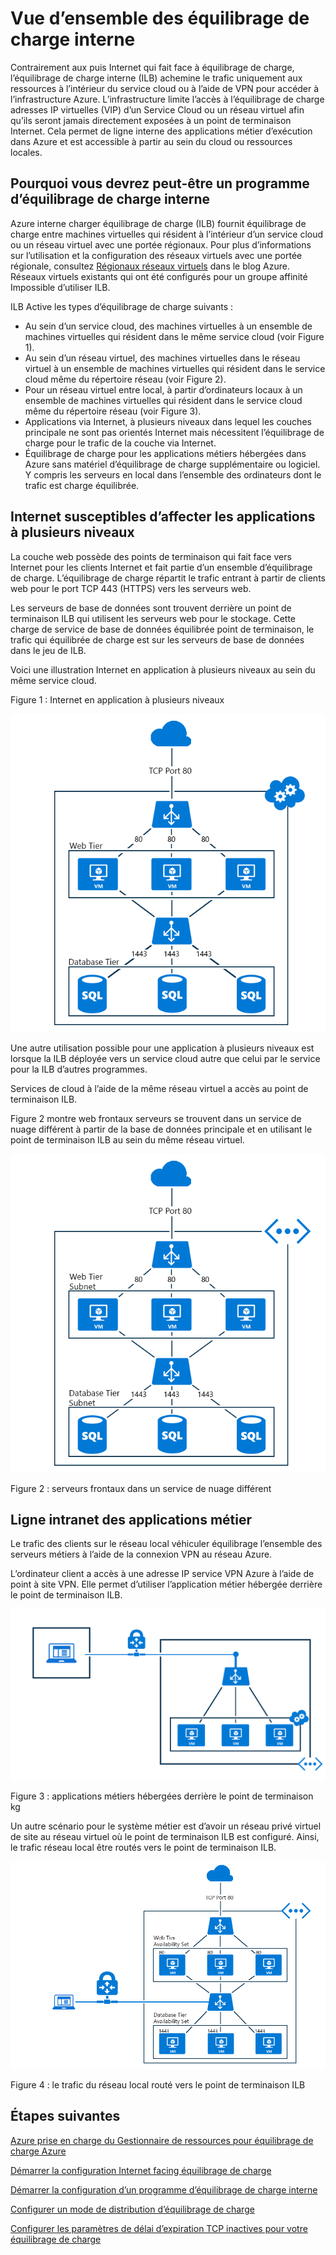 
<properties
   pageTitle="Équilibrage de charge interne présentation | Microsoft Azure"
   description="Vue d’ensemble d’équilibrage de charge interne et ses fonctionnalités. Fonctionne d’un équilibrage de charge pour les scénarios possibles et Azure configurer les points de terminaison internes"
   services="load-balancer"
   documentationCenter="na"
   authors="sdwheeler"
   manager="carmonm"
   editor="tysonn" />
<tags
   ms.service="load-balancer"
   ms.devlang="na"
   ms.topic="article"
   ms.tgt_pltfrm="na"
   ms.workload="infrastructure-services"
   ms.date="10/24/2016"
   ms.author="sewhee" />


# <a name="internal-load-balancer-overview"></a>Vue d’ensemble des équilibrage de charge interne

Contrairement aux puis Internet qui fait face à équilibrage de charge, l’équilibrage de charge interne (ILB) achemine le trafic uniquement aux ressources à l’intérieur du service cloud ou à l’aide de VPN pour accéder à l’infrastructure Azure. L’infrastructure limite l’accès à l’équilibrage de charge adresses IP virtuelles (VIP) d’un Service Cloud ou un réseau virtuel afin qu’ils seront jamais directement exposées à un point de terminaison Internet. Cela permet de ligne interne des applications métier d’exécution dans Azure et est accessible à partir au sein du cloud ou ressources locales.

## <a name="why-you-may-need-an-internal-load-balancer"></a>Pourquoi vous devrez peut-être un programme d’équilibrage de charge interne

Azure interne charger équilibrage de charge (ILB) fournit équilibrage de charge entre machines virtuelles qui résident à l’intérieur d’un service cloud ou un réseau virtuel avec une portée régionaux. Pour plus d’informations sur l’utilisation et la configuration des réseaux virtuels avec une portée régionale, consultez [Régionaux réseaux virtuels](https://azure.microsoft.com/blog/2014/05/14/regional-virtual-networks/) dans le blog Azure. Réseaux virtuels existants qui ont été configurés pour un groupe affinité Impossible d’utiliser ILB.

ILB Active les types d’équilibrage de charge suivants :

- Au sein d’un service cloud, des machines virtuelles à un ensemble de machines virtuelles qui résident dans le même service cloud (voir Figure 1).
- Au sein d’un réseau virtuel, des machines virtuelles dans le réseau virtuel à un ensemble de machines virtuelles qui résident dans le service cloud même du répertoire réseau (voir Figure 2).
- Pour un réseau virtuel entre local, à partir d’ordinateurs locaux à un ensemble de machines virtuelles qui résident dans le service cloud même du répertoire réseau (voir Figure 3).
- Applications via Internet, à plusieurs niveaux dans lequel les couches principale ne sont pas orientés Internet mais nécessitent l’équilibrage de charge pour le trafic de la couche via Internet.
- Équilibrage de charge pour les applications métiers hébergées dans Azure sans matériel d’équilibrage de charge supplémentaire ou logiciel. Y compris les serveurs en local dans l’ensemble des ordinateurs dont le trafic est charge équilibrée.

## <a name="internet-facing-multi-tier-applications"></a>Internet susceptibles d’affecter les applications à plusieurs niveaux


La couche web possède des points de terminaison qui fait face vers Internet pour les clients Internet et fait partie d’un ensemble d’équilibrage de charge. L’équilibrage de charge répartit le trafic entrant à partir de clients web pour le port TCP 443 (HTTPS) vers les serveurs web.

Les serveurs de base de données sont trouvent derrière un point de terminaison ILB qui utilisent les serveurs web pour le stockage. Cette charge de service de base de données équilibrée point de terminaison, le trafic qui équilibrée de charge est sur les serveurs de base de données dans le jeu de ILB.

Voici une illustration Internet en application à plusieurs niveaux au sein du même service cloud.

Figure 1 : Internet en application à plusieurs niveaux

![Équilibrage interne de service cloud unique](./media/load-balancer-internal-overview/IC736321.png)

Une autre utilisation possible pour une application à plusieurs niveaux est lorsque la ILB déployée vers un service cloud autre que celui par le service pour la ILB d’autres programmes.

Services de cloud à l’aide de la même réseau virtuel a accès au point de terminaison ILB.

Figure 2 montre web frontaux serveurs se trouvent dans un service de nuage différent à partir de la base de données principale et en utilisant le point de terminaison ILB au sein du même réseau virtuel.

![Interne équilibrage de charge entre les services en nuage](./media/load-balancer-internal-overview/IC744147.png)

Figure 2 : serveurs frontaux dans un service de nuage différent

## <a name="intranet-line-of-business-applications"></a>Ligne intranet des applications métier

Le trafic des clients sur le réseau local véhiculer équilibrage l’ensemble des serveurs métiers à l’aide de la connexion VPN au réseau Azure.

L’ordinateur client a accès à une adresse IP service VPN Azure à l’aide de point à site VPN. Elle permet d’utiliser l’application métier hébergée derrière le point de terminaison ILB.

![Équilibrage de charge interne à l’aide de point à site VPN](./media/load-balancer-internal-overview/IC744148.png)

Figure 3 : applications métiers hébergées derrière le point de terminaison kg

Un autre scénario pour le système métier est d’avoir un réseau privé virtuel de site au réseau virtuel où le point de terminaison ILB est configuré. Ainsi, le trafic réseau local être routés vers le point de terminaison ILB.

![Équilibrage de charge interne à l’aide d’un site à VPN](./media/load-balancer-internal-overview/IC744150.png)

Figure 4 : le trafic du réseau local routé vers le point de terminaison ILB


## <a name="next-steps"></a>Étapes suivantes

[Azure prise en charge du Gestionnaire de ressources pour équilibrage de charge Azure](load-balancer-arm.md)

[Démarrer la configuration Internet facing équilibrage de charge](load-balancer-get-started-internet-arm-ps.md)

[Démarrer la configuration d’un programme d’équilibrage de charge interne](load-balancer-get-started-ilb-arm-ps.md)

[Configurer un mode de distribution d’équilibrage de charge](load-balancer-distribution-mode.md)

[Configurer les paramètres de délai d’expiration TCP inactives pour votre équilibrage de charge](load-balancer-tcp-idle-timeout.md)

